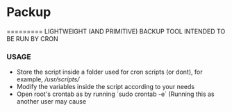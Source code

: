 # Packup
=========
LIGHTWEIGHT (AND PRIMITIVE) BACKUP TOOL INTENDED TO BE RUN BY CRON
### USAGE
* Store the script inside a folder used for cron scripts (or dont), for example, */usr/scripts/*
* Modify the variables inside the script according to your needs
* Open root's crontab as by running ´sudo crontab -e´ (Running this as another user may cause 
